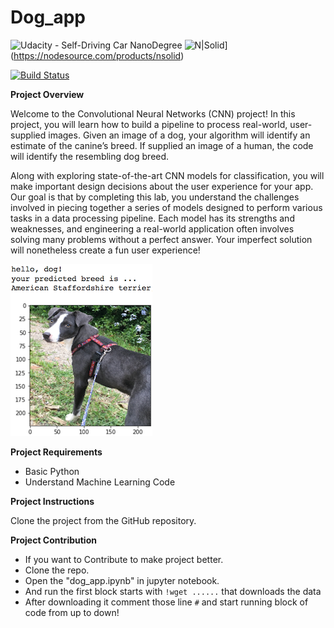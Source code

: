 # Dog_app

![Udacity - Self-Driving Car NanoDegree](https://s3.amazonaws.com/udacity-sdc/github/shield-carnd.svg)
![N|Solid](https://cldup.com/dTxpPi9lDf.thumb.png)](https://nodesource.com/products/nsolid)

[![Build Status](https://travis-ci.org/joemccann/dillinger.svg?branch=master)](https://travis-ci.org/joemccann/dillinger)

**Project Overview**

Welcome to the Convolutional Neural Networks (CNN) project! In this project, you will learn how to build a pipeline to process real-world, user-supplied images. Given an image of a dog, your algorithm will identify an estimate of the canine’s breed. If supplied an image of a human, the code will identify the resembling dog breed.

Along with exploring state-of-the-art CNN models for classification, you will make important design decisions about the user experience for your app. Our goal is that by completing this lab, you understand the challenges involved in piecing together a series of models designed to perform various tasks in a data processing pipeline. Each model has its strengths and weaknesses, and engineering a real-world application often involves solving many problems without a perfect answer. Your imperfect solution will nonetheless create a fun user experience!

![alt text](https://github.com/ash-13/Dog_app/blob/master/images/sample_dog_output.png?raw=true) 

**Project Requirements**

* Basic Python
* Understand Machine Learning Code


**Project Instructions**

Clone the project from the GitHub repository.

**Project Contribution**

* If you want to Contribute to make project better. 
* Clone the repo.
* Open the "dog_app.ipynb" in jupyter notebook.
* And run the first block starts with `!wget ......` that downloads the data
* After downloading it comment those line `#` and start running block of code from up to down!
